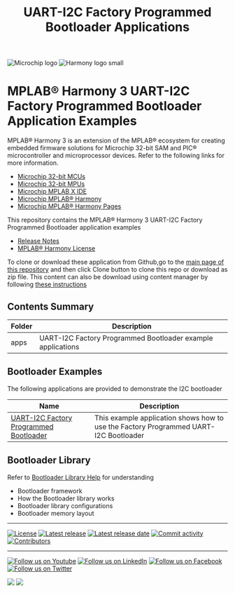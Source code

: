 ﻿---
title: UART-I2C Factory Programmed Bootloader Applications
has_children: true
has_toc: false
nav_order: 1
---

![Microchip logo](https://raw.githubusercontent.com/wiki/Microchip-MPLAB-Harmony/Microchip-MPLAB-Harmony.github.io/images/microchip_logo.png)
![Harmony logo small](https://raw.githubusercontent.com/wiki/Microchip-MPLAB-Harmony/Microchip-MPLAB-Harmony.github.io/images/microchip_mplab_harmony_logo_small.png)

# MPLAB® Harmony 3 UART-I2C Factory Programmed Bootloader Application Examples

MPLAB® Harmony 3 is an extension of the MPLAB® ecosystem for creating embedded firmware solutions for Microchip 32-bit SAM and PIC® microcontroller and microprocessor devices.  Refer to the following links for more information.

- [Microchip 32-bit MCUs](https://www.microchip.com/design-centers/32-bit)
- [Microchip 32-bit MPUs](https://www.microchip.com/design-centers/32-bit-mpus)
- [Microchip MPLAB X IDE](https://www.microchip.com/mplab/mplab-x-ide)
- [Microchip MPLAB® Harmony](https://www.microchip.com/mplab/mplab-harmony)
- [Microchip MPLAB® Harmony Pages](https://microchip-mplab-harmony.github.io/)

This repository contains the MPLAB® Harmony 3 UART-I2C Factory Programmed Bootloader application examples

- [Release Notes](release_notes.md)
- [MPLAB® Harmony License](mplab_harmony_license.md)

To clone or download these application from Github,go to the [main page of this repository](https://github.com/Microchip-MPLAB-Harmony/bootloader_apps_pic32cm_le_ls) and then click Clone button to clone this repo or download as zip file. This content can also be download using content manager by following [these instructions](https://github.com/Microchip-MPLAB-Harmony/contentmanager/wiki)

## Contents Summary

| Folder     | Description                             |
| ---        | ---                                     |
| apps       | UART-I2C Factory Programmed Bootloader example applications    |


## Bootloader Examples

The following applications are provided to demonstrate the I2C bootloader

| Name                                                                   | Description                                                       |
| ---------                                                              | -----------                                                       |
| [UART-I2C Factory Programmed Bootloader](apps/readme.md)               | This example application shows how to use the Factory Programmed UART-I2C Bootloader |


## Bootloader Library

Refer to [Bootloader Library Help](https://microchip-mplab-harmony.github.io/bootloader) for understanding
- Bootloader framework
- How the Bootloader library works
- Bootloader library configurations
- Bootloader memory layout

____

[![License](https://img.shields.io/badge/license-Harmony%20license-orange.svg)](https://github.com/Microchip-MPLAB-Harmony/bootloader_apps_pic32cm_le_ls/blob/master/mplab_harmony_license.md)
[![Latest release](https://img.shields.io/github/release/Microchip-MPLAB-Harmony/bootloader_apps_pic32cm_le_ls.svg)](https://github.com/Microchip-MPLAB-Harmony/bootloader_apps_pic32cm_le_ls/releases/latest)
[![Latest release date](https://img.shields.io/github/release-date/Microchip-MPLAB-Harmony/bootloader_apps_pic32cm_le_ls.svg)](https://github.com/Microchip-MPLAB-Harmony/bootloader_apps_pic32cm_le_ls/releases/latest)
[![Commit activity](https://img.shields.io/github/commit-activity/y/Microchip-MPLAB-Harmony/bootloader_apps_pic32cm_le_ls.svg)](https://github.com/Microchip-MPLAB-Harmony/bootloader_apps_pic32cm_le_ls/graphs/commit-activity)
[![Contributors](https://img.shields.io/github/contributors-anon/Microchip-MPLAB-Harmony/bootloader_apps_pic32cm_le_ls.svg)]()

____

[![Follow us on Youtube](https://img.shields.io/badge/Youtube-Follow%20us%20on%20Youtube-red.svg)](https://www.youtube.com/user/MicrochipTechnology)
[![Follow us on LinkedIn](https://img.shields.io/badge/LinkedIn-Follow%20us%20on%20LinkedIn-blue.svg)](https://www.linkedin.com/company/microchip-technology)
[![Follow us on Facebook](https://img.shields.io/badge/Facebook-Follow%20us%20on%20Facebook-blue.svg)](https://www.facebook.com/microchiptechnology/)
[![Follow us on Twitter](https://img.shields.io/twitter/follow/MicrochipTech.svg?style=social)](https://twitter.com/MicrochipTech)

[![](https://img.shields.io/github/stars/Microchip-MPLAB-Harmony/bootloader_apps_pic32cm_le_ls.svg?style=social)]()
[![](https://img.shields.io/github/watchers/Microchip-MPLAB-Harmony/bootloader_apps_pic32cm_le_ls.svg?style=social)]()


